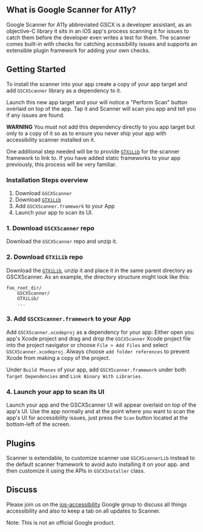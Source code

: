 ## What is Google Scanner for A11y?

Google Scanner for A11y abbreviated GSCX is a developer assistant, as an
objective-C library it sits in an iOS app's process scanning it for issues to
catch them before the developer even writes a test for them. The scanner comes
built-in with checks for catching accessibility issues and supports an
extensible plugin framework for adding your own checks.

## Getting Started

To install the scanner into your app create a copy of your app target and
add `GSCXScanner` library as a dependency to it.

Launch this new app target and your will notice a "Perform Scan" button overlaid
on top of the app. Tap it and Scanner will scan you app and tell you if any
issues are found.

**WARNING** You must not add this dependency directly to you app target but
only to a copy of it so as to ensure you never ship your app with accessibility
scanner installed on it.

One additional step needed will be to provide [`GTXiLib`](https://github.com/google/GTXiLib)
for the scanner framework to link to. If you have added static frameworks to
your app previously, this process will be very familiar.

### Installation Steps overview

1. Download `GSCXScanner`
2. Download [`GTXiLib`](https://github.com/google/GTXiLib)
3. Add `GSCXScanner.framework` to your App
4. Launch your app to scan its UI.

### 1. Download `GSCXScanner` repo
Download the `GSCXScanner` repo and unzip it.

### 2. Download `GTXiLib` repo
Download the [`GTXiLib`](https://github.com/google/GTXiLib), unzip it
and place it in the same parent directory as GSCXScanner. As an example, the
directory structure might look like this:

```
foo_root_dir/
    GSCXScanner/
    GTXiLib/
    ...
```

### 3. Add `GSCXScanner.framework` to your App

Add `GSCXScanner.xcodeproj` as a dependency for your app:
Either open you app's Xcode project and drag and drop the `GSCXScanner` Xcode
project file into the project navigator or choose
`File > Add Files` and select `GSCXScanner.xcodeproj`. Always choose
`add folder references` to prevent Xcode from making a copy of the project.

Under `Build Phases` of your app, add `GSCXScanner.framework` under both
`Target Dependencies` and `Link Binary With Libraries`.

### 4. Launch your app to scan its UI

Launch your app and the GSCXScanner UI will appear overlaid on top of the app's
UI. Use the app normally and at the point where you want to scan the app's UI
for accessibility issues, just press the `Scan` button located at the
bottom-left of the screen.

## Plugins

Scanner is extendable, to customize scanner use `GSCXScannerLib` instead
to the default scanner framework to avoid auto installing it on your app. and
then customize it using the APIs in `GSCXInstaller` class.

## Discuss

Please join us on the [ios-accessibility](https://groups.google.com/forum/#!forum/ios-accessibility)
Google group to discuss all things accessibility and also to keep a tab on all
updates to Scanner.

Note: This is not an official Google product.

